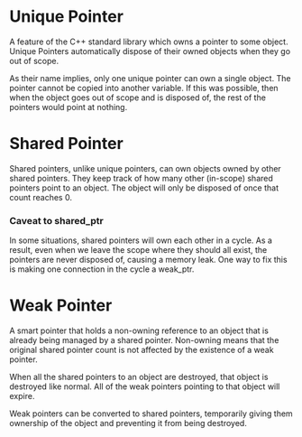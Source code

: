 # Unique Pointer
A feature of the C++ standard library which owns a pointer to some object. Unique Pointers automatically dispose of their owned objects when they go out of scope. 

As their name implies, only one unique pointer can own a single object. The pointer cannot be copied into another variable. If this was possible, then when the object goes out of scope and is disposed of, the rest of the pointers would point at nothing.

# Shared Pointer
Shared pointers, unlike unique pointers, can own objects owned by other shared pointers. They keep track of how many other (in-scope) shared pointers point to an object. The object will only be disposed of once that count reaches 0.

### Caveat to shared_ptr
In some situations, shared pointers will own each other in a cycle. As a result, even when we leave the scope where they should all exist, the pointers are never disposed of, causing a memory leak. One way to fix this is making one connection in the cycle a weak_ptr.

# Weak Pointer
A smart pointer that holds a non-owning reference to an object that is already being managed by a shared pointer. Non-owning means that the original shared pointer count is not affected by the existence of a weak pointer. 

When all the shared pointers to an object are destroyed, that object is destroyed like normal. All of the weak pointers pointing to that object will expire.

Weak pointers can be converted to shared pointers, temporarily giving them ownership of the object and preventing it from being destroyed.